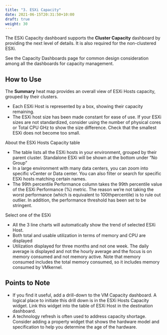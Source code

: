 ```yaml
---
title: "3. ESXi Capacity"
date: 2021-06-15T20:31:50+10:00
draft: true
weight: 30
---
```


The ESXi Capacity dashboard supports the **Cluster Capacity** dashboard by providing the next level of details. It is also required for the non-clustered ESXi. 

See the Capacity Dashboards page for common design consideration among all the dashboards for capacity management. 

## How to Use

The **Summary** heat map provides an overall view of ESXi Hosts capacity, grouped by their clusters. 
 
- Each ESXi Host is represented by a box, showing their capacity remaining. 
- The ESXi host size has been made constant for ease of use. If your ESXi sizes are not standardized, consider using the number of physical cores or Total CPU GHz to show the size difference. Check that the smallest ESXi does not become too small.

About the ESXi Hosts Capacity table 
- The table lists all the ESXi hosts in your environment, grouped by their parent cluster. Standalone ESXi will be shown at the bottom under “No Group” 
- In a large environment with many data centers, you can zoom into specific vCenter or Data center. You can also filter or search for specific ESXi hosts matching certain names. 
- The 99th percentile Performance column takes the 99th percentile value of the ESXi Performance (%) metric. The reason we’re not taking the worst performance (which is equivalent to 100thpercentile) is to rule out outlier. In addition, the performance threshold has been set to be stringent.

Select one of the ESXi
- All the 3 line charts will automatically show the trend of selected ESXi Host. 
- Both total and usable utilization in terms of memory and CPU are displayed
- Utilization displayed for three months and not one week. The daily average is displayed and not the hourly average and the focus is on memory consumed and not memory active. Note that memory consumed includes the total memory consumed, so it includes memory consumed by VMkernel.

## Points to Note
- If you find it useful, add a drill-down to the VM Capacity dashboard. A logical place to initiate this drill down is in the ESXi Hosts Capacity widget. Link this widget into the table of ESXi Host in the destination dashboard. 
- A technology refresh is often used to address capacity shortage. Consider adding a property widget that shows the hardware model and specification to help you determine the age of the hardware. 